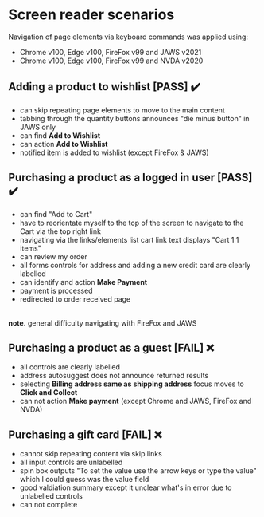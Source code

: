 # Screen reader scenarios
Navigation of page elements via keyboard commands was applied using:

- Chrome v100, Edge v100, FireFox v99 and JAWS v2021
- Chrome v100, Edge v100, FireFox v99 and NVDA v2020

## Adding a product to wishlist [**PASS**] :heavy_check_mark:
- can skip repeating page elements to move to the main content
- tabbing through the quantity buttons announces "die minus button" in JAWS only
- can find **Add to Wishlist**
- can action **Add to Wishlist**
- notified item is added to wishlist (except FireFox & JAWS)
## Purchasing a product as a logged in user [**PASS**] :heavy_check_mark:
- can find "Add to Cart"
- have to reorientate myself to the top of the screen to navigate to the Cart via the top right link
- navigating via the links/elements list cart link text displays "Cart 1 1 items"
- can review my order
- all forms controls for address and adding a new credit card are clearly labelled
- can identify and action **Make Payment**
- payment is processed
- redirected to order received page

<br>**note.** general difficulty navigating with FireFox and JAWS
## Purchasing a product as a guest [**FAIL**] :x:
- all controls are clearly labelled
- address autosuggest does not announce returned results
- selecting **Billing address same as shipping address** focus moves to **Click and Collect**
- can not action **Make payment** (except Chrome and JAWS, FireFox and NVDA)
## Purchasing a gift card [**FAIL**] :x:
- cannot skip repeating content via skip links
- all input controls are unlabelled
- spin box outputs "To set the value use the arrow keys or type the value" which I could guess was the value field
- good valdiation summary except it unclear what's in error due to unlabelled controls
- can not complete

